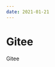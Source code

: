 ```yaml
---
date: 2021-01-21
---
```


<!--
 * @Author: your name
 * @Date: 2021-01-21 23:01:37
 * @LastEditTime: 2021-01-22 00:01:27
 * @LastEditors: Please set LastEditors
 * @Description: In User Settings Edit
 * @FilePath: \DailyNotes\社区相关\Gitee.md
-->
# Gitee

Gitee



